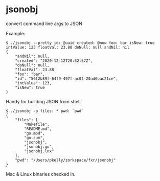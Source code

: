 # jsonobj

convert command line args to JSON

Example:

    $ ./jsonobj --pretty id: @uuid created: @now foo: bar isNew: true intValue: 123 floatVal: 23.88 doNull: null andNil: nil
    {
        "andNil": null,
        "created": "2020-12-12T20:52:57Z",
        "doNull": null,
        "floatVal": 23.88,
        "foo": "bar",
        "id": "56f2b89f-64f9-497f-ac0f-20ad6bac21ce",
        "intValue": 123,
        "isNew": true
    }

Handy for building JSON from shell:

    $ ./jsonobj -p files: * pwd: `pwd`
    {
        "files": [
            "Makefile",
            "README.md",
            "go.mod",
            "go.sum",
            "jsonobj",
            "jsonobj.go",
            "jsonobj.lnx"
        ],
        "pwd": "/Users/pkelly/zorkspace/fxr/jsonobj"
    }

Mac & Linux binaries checked in.
